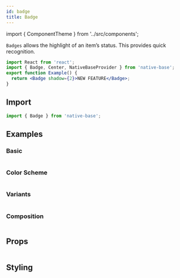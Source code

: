 ```yaml
---
id: badge
title: Badge
---
```


import { ComponentTheme } from '../src/components';

`Badges` allows the highlight of an item’s status. This provides quick recognition.

```jsx isShowcase
import React from 'react';
import { Badge, Center, NativeBaseProvider } from 'native-base';
export function Example() {
  return <Badge shadow={2}>NEW FEATURE</Badge>;
}
```

## Import

```jsx
import { Badge } from 'native-base';
```

## Examples

### Basic

```ComponentSnackPlayer path=components,composites,Badge,usage.tsx

```

### Color Scheme

```ComponentSnackPlayer path=components,composites,Badge,color.tsx

```

### Variants

```ComponentSnackPlayer path=components,composites,Badge,variants.tsx

```

### Composition

```ComponentSnackPlayer path=components,composites,Badge,composition.tsx

```

## Props

```ComponentPropTable path=composites,Badge,index.tsx

```

## Styling

<ComponentTheme name="badge" />
